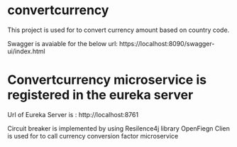 # convertcurrency
This project is used for to convert currency amount based on country code.

Swagger is avaiable for the below url:
https://localhost:8090/swagger-ui/index.html

# Convertcurrency microservice is registered in the eureka server

 Url of Eureka Server is : http://localhost:8761
 
 Circuit breaker is implemented by using Resilence4j library
 OpenFiegn Clien is used for to call currency conversion factor microservice
 
